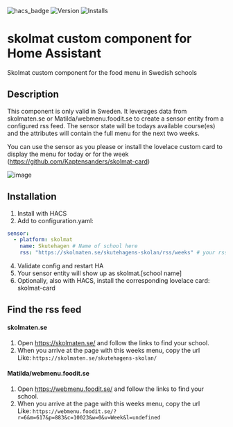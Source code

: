 ![hacs_badge](https://img.shields.io/badge/HACS-Default-41BDF5.svg?style=)
![Version](https://img.shields.io/github/v/release/Kaptensanders/skolmat-card)
![Installs](https://img.shields.io/badge/dynamic/json?label=Installs&logo=home-assistant&query=%24.skolmat.total&url=https%3A%2F%2Fanalytics.home-assistant.io%2Fcustom_integrations.json)

# skolmat custom component for Home Assistant
Skolmat custom component for the food menu in Swedish schools

## Description
This component is only valid in Sweden. It leverages data from skolmaten.se or Matilda/webmenu.foodit.se to create a sensor entity from a configured rss feed.
The sensor state will be todays available course(es) and the attributes will contain the full menu for the next two weeks.

You can use the sensor as you please or install the lovelace custom card to display the menu for today or for the week (https://github.com/Kaptensanders/skolmat-card)

![image](https://user-images.githubusercontent.com/24979195/154963878-013bb9c0-80df-4449-9a8e-dc54ef0a3271.png)

## Installation
1. Install with HACS
2. Add to configuration.yaml:
```yaml
sensor:
  - platform: skolmat
    name: Skutehagen # Name of school here
    rss: "https://skolmaten.se/skutehagens-skolan/rss/weeks" # your rss here
```
4. Validate config and restart HA
5. Your sensor entity will show up as skolmat.[school name]
3. Optionally, also with HACS, install the corresponding lovelace card: skolmat-card 

## Find the rss feed

#### skolmaten.se ####
  1. Open https://skolmaten.se/ and follow the links to find your school.
  2. When you arrive at the page with this weeks menu, copy the url\
    Like: `https://skolmaten.se/skutehagens-skolan/`

#### Matilda/webmenu.foodit.se ####
  1. Open https://webmenu.foodit.se/ and follow the links to find your school.
  2. When you arrive at the page with this weeks menu, copy the url\
    Like: `https://webmenu.foodit.se/?r=6&m=617&p=883&c=10023&w=0&v=Week&l=undefined`

